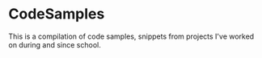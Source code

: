 # CodeSamples
This is a compilation of code samples, snippets from projects I've worked on during and since school.
